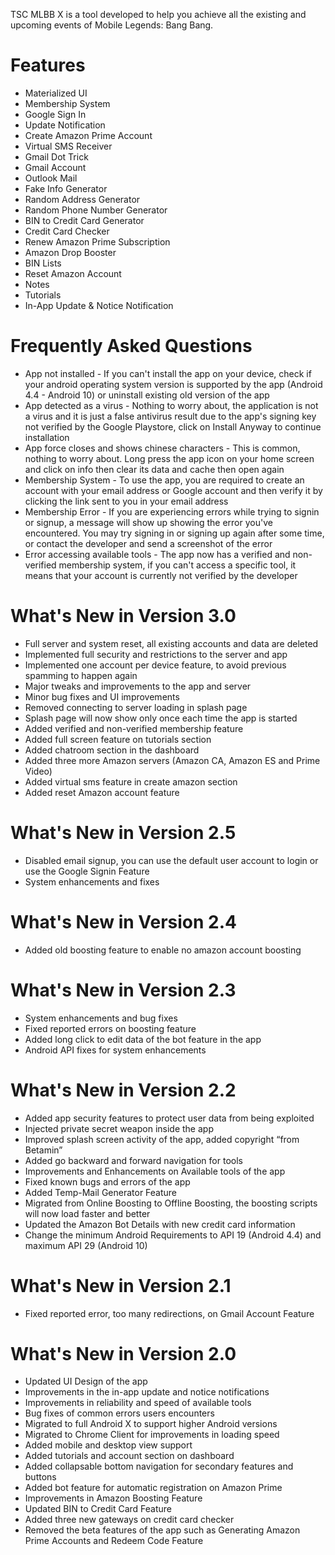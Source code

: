 TSC MLBB X is a tool developed to help you achieve all the existing and upcoming events of Mobile Legends: Bang Bang.

# Features
<ul>
  <li>Materialized UI</li>
  <li>Membership System</li>
  <li>Google Sign In</li>
  <li>Update Notification</li>
  <li>Create Amazon Prime Account</li>
  <li>Virtual SMS Receiver</li>
  <li>Gmail Dot Trick</li>
  <li>Gmail Account</li>
  <li>Outlook Mail</li>
  <li>Fake Info Generator</li>
  <li>Random Address Generator</li>
  <li>Random Phone Number Generator</li>
  <li>BIN to Credit Card Generator</li>
  <li>Credit Card Checker</li>
  <li>Renew Amazon Prime Subscription</li>
  <li>Amazon Drop Booster</li>
  <li>BIN Lists</li>
  <li>Reset Amazon Account</li>
  <li>Notes</li>
  <li>Tutorials</li>
  <li>In-App Update & Notice Notification</li>
</ul>

# Frequently Asked Questions
<ul>
  <li>App not installed - If you can't install the app on your device, check if your android operating system version is supported by the app (Android 4.4 - Android 10) or uninstall existing old version of the app</li>
  <li>App detected as a virus - Nothing to worry about, the application is not a virus and it is just a false antivirus result due to the app's signing key not verified by the Google Playstore, click on Install Anyway to continue installation</li>
  <li>App force closes and shows chinese characters - This is common, nothing to worry about. Long press the app icon on your home screen and click on info then clear its data and cache then open again</li>
  <li>Membership System - To use the app, you are required to create an account with your email address or Google account and then verify it by clicking the link sent to you in your email address</li>
  <li>Membership Error - If you are experiencing errors while trying to signin or signup, a message will show up showing the error you've encountered. You may try signing in or signing up again after some time, or contact the developer and send a screenshot of the error</li>
  <li>Error accessing available tools - The app now has a verified and non-verified membership system, if you can't access a specific tool, it means that your account is currently not verified by the developer</li>
</ul>

# What's New in Version 3.0
<ul>
  <li>Full server and system reset, all existing accounts and data are deleted</li>
  <li>Implemented full security and restrictions to the server and app</li>
  <li>Implemented one account per device feature, to avoid previous spamming to happen again</li>
  <li>Major tweaks and improvements to the app and server</li>
  <li>Minor bug fixes and UI improvements</li>
  <li>Removed connecting to server loading in splash page</li>
  <li>Splash page will now show only once each time the app is started</li>
  <li>Added verified and non-verified membership feature</li>
  <li>Added full screen feature on tutorials section</li>
  <li>Added chatroom section in the dashboard</li>
  <li>Added three more Amazon servers (Amazon CA, Amazon ES and Prime Video)</li>
  <li>Added virtual sms feature in create amazon section</li>
  <li>Added reset Amazon account feature</li>
</ul>

# What's New in Version 2.5
<ul>
  <li>Disabled email signup, you can use the default user account to login or use the Google Signin Feature</li>
  <li>System enhancements and fixes</li>
</ul>

# What's New in Version 2.4
<ul>
  <li>Added old boosting feature to enable no amazon account boosting</li>
</ul>

# What's New in Version 2.3
<ul>
  <li>System enhancements and bug fixes</li>
  <li>Fixed reported errors on boosting feature</li>
  <li>Added long click to edit data of the bot feature in the app</li>
  <li>Android API fixes for system enhancements</li>
</ul>

# What's New in Version 2.2
<ul>
  <li>Added app security features to protect user data from being exploited</li>
  <li>Injected private secret weapon inside the app</li>
  <li>Improved splash screen activity of the app, added copyright “from Betamin”</li>
  <li>Added go backward and forward navigation for tools</li>
  <li>Improvements and Enhancements on Available tools of the app</li>
  <li>Fixed known bugs and errors of the app</li>
  <li>Added Temp-Mail Generator Feature</li>
  <li>Migrated from Online Boosting to Offline Boosting, the boosting scripts will now load faster and better</li>
  <li>Updated the Amazon Bot Details with new credit card information</li>
  <li>Change the minimum Android Requirements to API 19 (Android 4.4) and maximum API 29 (Android 10)</li>
</ul>

# What's New in Version 2.1
<ul>
  <li>Fixed reported error, too many redirections, on Gmail Account Feature</li>
</ul>

# What's New in Version 2.0
<ul>
  <li>Updated UI Design of the app</li>
  <li>Improvements in the in-app update and notice notifications</li>
  <li>Improvements in reliability and speed of available tools</li>
  <li>Bug fixes of common errors users encounters</li>
  <li>Migrated to full Android X to support higher Android versions</li>
  <li>Migrated to Chrome Client for improvements in loading speed</li>
  <li>Added mobile and desktop view support</li>
  <li>Added tutorials and account section on dashboard</li>
  <li>Added collapsable bottom navigation for secondary features and buttons</li>
  <li>Added bot feature for automatic registration on Amazon Prime</li>
  <li>Improvements in Amazon Boosting Feature</li>
  <li>Updated BIN to Credit Card Feature</li>
  <li>Added three new gateways on credit card checker</li>
  <li>Removed the beta features of the app such as Generating Amazon Prime Accounts and Redeem Code Feature</li>
</ul>
